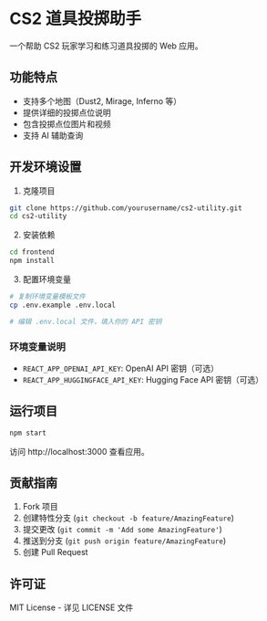 # CS2 道具投掷助手

一个帮助 CS2 玩家学习和练习道具投掷的 Web 应用。

## 功能特点

- 支持多个地图（Dust2, Mirage, Inferno 等）
- 提供详细的投掷点位说明
- 包含投掷点位图片和视频
- 支持 AI 辅助查询

## 开发环境设置

1. 克隆项目
```bash
git clone https://github.com/yourusername/cs2-utility.git
cd cs2-utility
```

2. 安装依赖
```bash
cd frontend
npm install
```

3. 配置环境变量
```bash
# 复制环境变量模板文件
cp .env.example .env.local

# 编辑 .env.local 文件，填入你的 API 密钥
```

### 环境变量说明

- `REACT_APP_OPENAI_API_KEY`: OpenAI API 密钥（可选）
- `REACT_APP_HUGGINGFACE_API_KEY`: Hugging Face API 密钥（可选）

## 运行项目

```bash
npm start
```

访问 http://localhost:3000 查看应用。

## 贡献指南

1. Fork 项目
2. 创建特性分支 (`git checkout -b feature/AmazingFeature`)
3. 提交更改 (`git commit -m 'Add some AmazingFeature'`)
4. 推送到分支 (`git push origin feature/AmazingFeature`)
5. 创建 Pull Request

## 许可证

MIT License - 详见 LICENSE 文件
